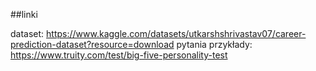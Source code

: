 ##linki

dataset: https://www.kaggle.com/datasets/utkarshshrivastav07/career-prediction-dataset?resource=download
pytania przykłady: https://www.truity.com/test/big-five-personality-test